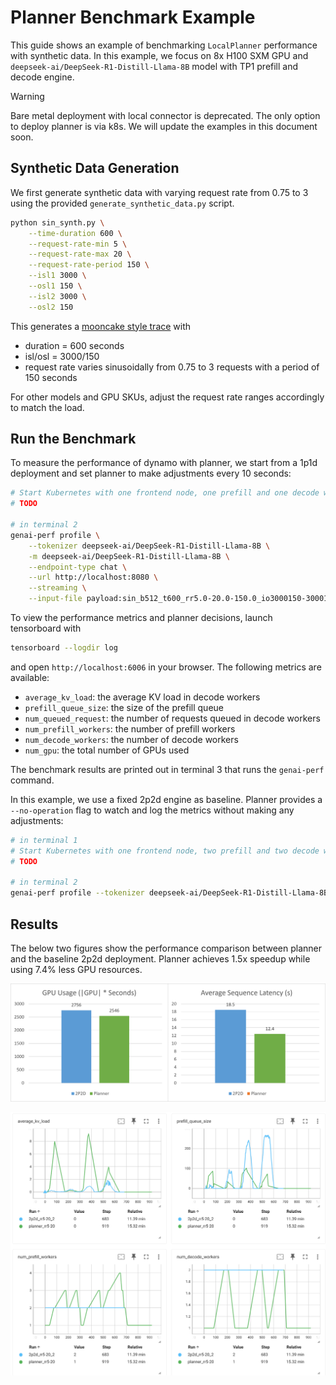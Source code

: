 <!--
SPDX-FileCopyrightText: Copyright (c) 2025 NVIDIA CORPORATION & AFFILIATES. All rights reserved.
SPDX-License-Identifier: Apache-2.0
-->

# Planner Benchmark Example

This guide shows an example of benchmarking `LocalPlanner` performance with synthetic data. In this example, we focus on 8x H100 SXM GPU and `deepseek-ai/DeepSeek-R1-Distill-Llama-8B` model with TP1 prefill and decode engine.

> [!WARNING]
> Bare metal deployment with local connector is deprecated. The only option to deploy planner is via k8s. We will update the examples in this document soon.

## Synthetic Data Generation

We first generate synthetic data with varying request rate from 0.75 to 3 using the provided `generate_synthetic_data.py` script.

```bash
python sin_synth.py \
    --time-duration 600 \
    --request-rate-min 5 \
    --request-rate-max 20 \
    --request-rate-period 150 \
    --isl1 3000 \
    --osl1 150 \
    --isl2 3000 \
    --osl2 150
```

This generates a [mooncake style trace](https://github.com/kvcache-ai/Mooncake) with
* duration = 600 seconds
* isl/osl = 3000/150
* request rate varies sinusoidally from 0.75 to 3 requests with a period of 150 seconds

For other models and GPU SKUs, adjust the request rate ranges accordingly to match the load.

## Run the Benchmark

To measure the performance of dynamo with planner, we start from a 1p1d deployment and set planner to make adjustments every 10 seconds:

```bash
# Start Kubernetes with one frontend node, one prefill and one decode worker
# TODO

# in terminal 2
genai-perf profile \
    --tokenizer deepseek-ai/DeepSeek-R1-Distill-Llama-8B \
    -m deepseek-ai/DeepSeek-R1-Distill-Llama-8B \
    --endpoint-type chat \
    --url http://localhost:8080 \
    --streaming \
    --input-file payload:sin_b512_t600_rr5.0-20.0-150.0_io3000150-3000150-0.2-0.8-10.jsonl
```

To view the performance metrics and planner decisions, launch tensorboard with

```bash
tensorboard --logdir log
```

and open `http://localhost:6006` in your browser. The following metrics are available:

* `average_kv_load`: the average KV load in decode workers
* `prefill_queue_size`: the size of the prefill queue
* `num_queued_request`: the number of requests queued in decode workers
* `num_prefill_workers`: the number of prefill workers
* `num_decode_workers`: the number of decode workers
* `num_gpu`: the total number of GPUs used

The benchmark results are printed out in terminal 3 that runs the `genai-perf` command.

In this example, we use a fixed 2p2d engine as baseline. Planner provides a `--no-operation` flag to watch and log the metrics without making any adjustments:

```bash
# in terminal 1
# Start Kubernetes with one frontend node, two prefill and two decode workers
# TODO

# in terminal 2
genai-perf profile --tokenizer deepseek-ai/DeepSeek-R1-Distill-Llama-8B -m deepseek-ai/DeepSeek-R1-Distill-Llama-8B --service-kind openai --endpoint-type chat --url http://localhost:8080 --streaming --input-file payload:sin_b512_t600_rr5.0-20.0-150.0_io3000150-3000150-0.2-0.8-10.jsonl
```

## Results

The below two figures show the performance comparison between planner and the baseline 2p2d deployment. Planner achieves 1.5x speedup while using 7.4% less GPU resources.

![Two bar charts comparing 2P2D and Planner. Planner shows lower GPU usage and lower average sequence latency.](../../images/planner_perf.png)

![Planner Tensorboard; four line graphs comparing two runs: 2p2d_rr5-20_2 and planner_rr5-20.](../../images/planner_tensorboard.png)

